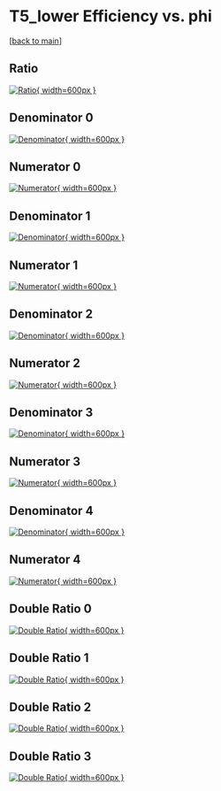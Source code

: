 # T5_lower Efficiency vs. phi

[[back to main](./)]



## Ratio

[![Ratio](../mtv/var/T5_lower_base_13_0_eff_phi.png){ width=600px }](../mtv/var/T5_lower_base_13_0_eff_phi.pdf)

## Denominator 0

[![Denominator](../mtv/den/T5_lower_base_13_0_eff_phi_den0.png){ width=600px }](../mtv/den/T5_lower_base_13_0_eff_phi_den0.pdf)

## Numerator 0

[![Numerator](../mtv/num/T5_lower_base_13_0_eff_phi_num0.png){ width=600px }](../mtv/num/T5_lower_base_13_0_eff_phi_num0.pdf)

## Denominator 1

[![Denominator](../mtv/den/T5_lower_base_13_0_eff_phi_den1.png){ width=600px }](../mtv/den/T5_lower_base_13_0_eff_phi_den1.pdf)

## Numerator 1

[![Numerator](../mtv/num/T5_lower_base_13_0_eff_phi_num1.png){ width=600px }](../mtv/num/T5_lower_base_13_0_eff_phi_num1.pdf)

## Denominator 2

[![Denominator](../mtv/den/T5_lower_base_13_0_eff_phi_den2.png){ width=600px }](../mtv/den/T5_lower_base_13_0_eff_phi_den2.pdf)

## Numerator 2

[![Numerator](../mtv/num/T5_lower_base_13_0_eff_phi_num2.png){ width=600px }](../mtv/num/T5_lower_base_13_0_eff_phi_num2.pdf)

## Denominator 3

[![Denominator](../mtv/den/T5_lower_base_13_0_eff_phi_den3.png){ width=600px }](../mtv/den/T5_lower_base_13_0_eff_phi_den3.pdf)

## Numerator 3

[![Numerator](../mtv/num/T5_lower_base_13_0_eff_phi_num3.png){ width=600px }](../mtv/num/T5_lower_base_13_0_eff_phi_num3.pdf)

## Denominator 4

[![Denominator](../mtv/den/T5_lower_base_13_0_eff_phi_den4.png){ width=600px }](../mtv/den/T5_lower_base_13_0_eff_phi_den4.pdf)

## Numerator 4

[![Numerator](../mtv/num/T5_lower_base_13_0_eff_phi_num4.png){ width=600px }](../mtv/num/T5_lower_base_13_0_eff_phi_num4.pdf)

## Double Ratio 0

[![Double Ratio](../mtv/ratio/T5_lower_base_13_0_eff_phi_ratio0.png){ width=600px }](../mtv/ratio/T5_lower_base_13_0_eff_phi_ratio0.pdf)

## Double Ratio 1

[![Double Ratio](../mtv/ratio/T5_lower_base_13_0_eff_phi_ratio1.png){ width=600px }](../mtv/ratio/T5_lower_base_13_0_eff_phi_ratio1.pdf)

## Double Ratio 2

[![Double Ratio](../mtv/ratio/T5_lower_base_13_0_eff_phi_ratio2.png){ width=600px }](../mtv/ratio/T5_lower_base_13_0_eff_phi_ratio2.pdf)

## Double Ratio 3

[![Double Ratio](../mtv/ratio/T5_lower_base_13_0_eff_phi_ratio3.png){ width=600px }](../mtv/ratio/T5_lower_base_13_0_eff_phi_ratio3.pdf)

